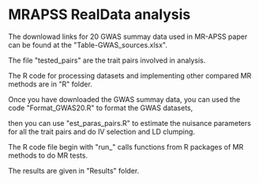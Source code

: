 # MRAPSS RealData analysis

The downlowad links for 20 GWAS summay data used in MR-APSS paper can be found at the "Table-GWAS_sources.xlsx".

The file "tested_pairs" are the trait pairs involved in analysis.

The R code for processing datasets and implementing other compared MR methods are in "R" folder.

Once you have downloaded the GWAS summay data, you can used the code "Format_GWAS20.R" to format the GWAS datasets, 

then you can use "est_paras_pairs.R" to estimate the nuisance parameters for all the trait pairs and do IV selection and LD clumping. 

The R code file begin with "run_" calls functions from R packages of MR methods to do MR tests.

The results are given in "Results" folder.
